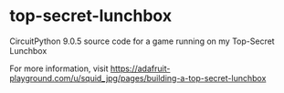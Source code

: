 # top-secret-lunchbox
CircuitPython 9.0.5 source code for a game running on my Top-Secret Lunchbox

For more information, visit https://adafruit-playground.com/u/squid_jpg/pages/building-a-top-secret-lunchbox

